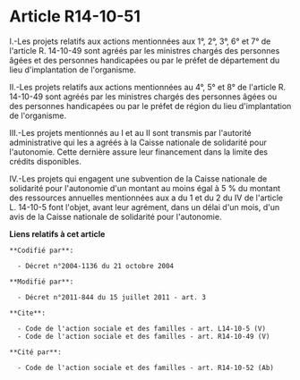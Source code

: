 # Article R14-10-51

I.-Les projets relatifs aux actions mentionnées aux 1°, 2°, 3°, 6° et 7° de l'article R. 14-10-49 sont agréés par les
ministres chargés des personnes âgées et des personnes handicapées ou par le préfet de département du lieu d'implantation de
l'organisme. 

II.-Les projets relatifs aux actions mentionnées au 4°, 5° et 8° de l'article R. 14-10-49 sont agréés par les ministres
chargés des personnes âgées ou des personnes handicapées ou par le préfet de région du lieu d'implantation de l'organisme. 

III.-Les projets mentionnés au I et au II sont transmis par l'autorité administrative qui les a agréés à la Caisse nationale
de solidarité pour l'autonomie. Cette dernière assure leur financement dans la limite des crédits disponibles. 

IV.-Les projets qui engagent une subvention de la Caisse nationale de solidarité pour l'autonomie d'un montant au moins égal
à 5 % du montant des ressources annuelles mentionnées aux a du 1 et du 2 du IV de l'article L. 14-10-5 font l'objet, avant
leur agrément, dans un délai d'un mois, d'un avis de la Caisse nationale de solidarité pour l'autonomie.

**Liens relatifs à cet article**

	**Codifié par**:

	  - Décret n°2004-1136 du 21 octobre 2004

	**Modifié par**:

	  - Décret n°2011-844 du 15 juillet 2011 - art. 3

	**Cite**:

	  - Code de l'action sociale et des familles - art. L14-10-5 (V)
	  - Code de l'action sociale et des familles - art. R14-10-49 (V)

	**Cité par**:

	  - Code de l'action sociale et des familles - art. R14-10-52 (Ab)
